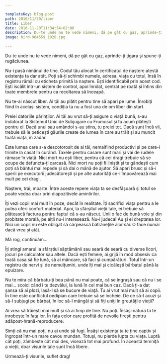 ```yaml
---

templateKey: blog-post
path: 2016/11/20/liber
title: Liber
date: 2016-11-20T11:34:54+02:00
description: Du-te unde nu te vede nimeni, dă pe gât cu gaz, aprinde-ți țigara și spune-ți rugăciunea.Nu-i pasă nimănui de tine. Codul tău alocat în certificatul de naștere atestă existența ta dar atât
image: bird-984559_1920.jpg

---
```


Du-te unde nu te vede nimeni, dă pe gât cu gaz, aprinde-ți țigara și spune-ți rugăciunea.

Nu-i pasă nimănui de tine. Codul tău alocat în certificatul de naștere atestă existența ta dar atât. Poți să-ți schimbi numele, adresa, viața cu totul, însă în registru rămâi cu eticheta primită la naștere. Ești identificabil prin acest cod. Ești iscălit într-un sistem de control, apoi înrolat, centrat pe roată și întins din toate membrele pentru ca recoltarea să înceapă.

Nu te-ai născut liber. Ai tăi au plătit pentru tine să apari pe lume. Înrobiți fiind în același sistem, condiția ta nu a fost una de om liber din start.

Preiei datoriile părinților. Ai tăi au vrut să-ți asigure o viață bună, s-au îndatorat la Sistemul Unic de Subjugare cu Frumosul și tu acum plătești pentru ei. Dacă unul sau amândoi s-au stins, tu preiei tot. Dacă sunt încă vii, trebuie să le peticești găurile create de lumea în care au trăit și au muncit toată viața, în zadar. 

Este lumea care s-a descotorosit de ai tăi, nemaifiind productivi și pe care-i trimite la casat în curând. Taxele pentru casare sunt mari și vai de rudele rămase în viață. Nici mort nu ești liber, pentru că cei dragi trebuie să se ocupe de defuncta-ți carcasă. Nici mort nu poți fi liniștit și te gândești cum poți să bântui mai repede și să dai o mână de ajutor. Să apari brusc și să-i sperii pe executorii judecătorești și pe alte autorități ce-i împovărează mai mult pe cei dragi.

Naștere, trai, moarte. Între aceste repere viața ta se desfășoară și totul se poate vedea doar prin diapozitivele amintirilor. 

Îți vezi copii mai mult în poze, decât în realitate. Îți sacrifici viața pentru a le putea oferi confort material. Apoi, la sfârșitul vieții tale, ei trebuie să plătească factura pentru faptul că s-au născut. Unii o fac de bună voie și din probitate morală, pe alții nu-i interesează. Nu-i judeca! Au și ei dreptatea lor. Nici un copil nu este obligat să cârpească bătrânețile alor săi. O face numai dacă vrea și atât.

Mă rog, continuăm...

Îți stingi amarul la sfârștiul săptămânii sau seară de seară cu diverse licori, jocuri pe calculator sau altele. Dacă ești femeie, ai grijă în mod obsesiv ca toată casa să fie lună, să ai mâncare, să faci și cumpărături. Totul într-un registru de nervi și de nemulțumiri, unde îți mai și cicălești bărbatul până la epuizare. 

Nu te mira că bărbatu-ți bea până nu mai poate, că se îngrașă sau că nu i se mai... scoici când i te dezvălui, la lună în cel mai bun caz. Dacă ți-a dat șansa să ai plozi, lasă-l să se bucure de viață. Tu ai vrut mai mult să ai copii. În tine este conflictul oedipian care trebuie să se încheie. De ce să-l acuzi și să-l subjugi pe bărbat, în loc să-l mângâi și să fiți uniți în greutățile vieții?

Ai vrea să trăiești mai mult și să ai timp de tine. Nu poți. Însăși natura ta te inrobește în fața lor. În fața celor care profită de nevoile firești pentru adăpost-hrană-reproducere. 

Simți că nu mai poți, nu ai unde să fugi. Însăși existența ta te ține captiv și îngropat într-un mare cavou mundan. Totuși, nu pierde lupta cu viața. Luptă cât poți, zâmbește cât mai des, visează tot mai profund. În această temniță a vieții, doar visurile tale sunt încă libere.

Urmează-ți visurile, suflet drag!


